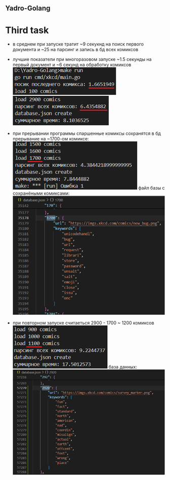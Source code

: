 ## Yadro-Golang

# Third task

* в среднем при запуске тратит ~9 секукнд на поиск первого документа и ~25 на парсинг и запись в бд всех комиксов

* лучшие показатели при многоразовом запуске ~1.5 секунды на первый документ и ~6 секунд на обработку комиксов
![alt text](images/image.png)
![alt text](images/image-1.png)

* при прерывании программы спаршенные комиксы сохранятся в бд 
прерывание на ~1700-ом комиксе:
![alt text](images/image-2.png)
файл базы с сохранёными комиксами:
![alt text](images/image-3.png)

* при повторном запуске считаеться 2900 - 1700 ~ 1200 комиксов
![alt text](images/image-4.png)
база данных: 
![alt text](images/image-5.png)
